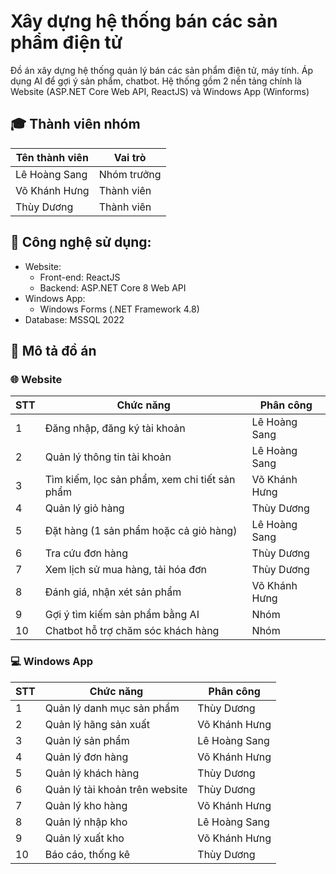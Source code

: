 # Xây dựng hệ thống bán các sản phẩm điện tử
Đồ án xây dựng hệ thống quản lý bán các sản phẩm điện tử, máy tính. Áp dụng AI để gợi ý sản phẩm, chatbot. Hệ thống gồm 2 nền tảng chính là Website (ASP.NET Core Web API, ReactJS) và Windows App (Winforms)

## :mortar_board: Thành viên nhóm
|Tên thành viên| Vai trò |
|--|--|
| Lê Hoàng Sang | Nhóm trưởng |
| Võ Khánh Hưng | Thành viên |
| Thùy Dương | Thành viên |

## :stars: Công nghệ sử dụng:
 - Website:
	 - Front-end: ReactJS
	 - Backend: ASP.NET Core 8 Web API
- Windows App:
	- Windows Forms (.NET Framework 4.8)
- Database: MSSQL 2022

## :page_with_curl: Mô tả đồ án
### :globe_with_meridians: Website
| STT | Chức năng |  Phân công |
| -- | -- | -- |
| 1 | Đăng nhập, đăng ký tài khoản | Lê Hoàng Sang |
| 2 | Quản lý thông tin tài khoản | Lê Hoàng Sang |
| 3 | Tìm kiếm, lọc sản phẩm, xem chi tiết sản phẩm | Võ Khánh Hưng |
| 4 | Quản lý giỏ hàng | Thùy Dương  |
| 5 | Đặt hàng (1 sản phẩm hoặc cả giỏ hàng) | Lê Hoàng Sang |
| 6 | Tra cứu đơn hàng | Thùy Dương  |
| 7 | Xem lịch sử mua hàng, tải hóa đơn | Thùy Dương  |
| 8 | Đánh giá, nhận xét sản phẩm | Võ Khánh Hưng |
| 9 | Gợi ý tìm kiếm sản phẩm bằng AI | Nhóm |
| 10 | Chatbot hỗ trợ chăm sóc khách hàng | Nhóm |

### :computer: Windows App
| STT | Chức năng |  Phân công |
| -- | -- | -- |
| 1 | Quản lý danh mục sản phẩm | Thùy Dương  |
| 2 | Quản lý hãng sản xuất | Võ Khánh Hưng |
| 3 | Quản lý sản phẩm | Lê Hoàng Sang |
| 4 | Quản lý đơn hàng | Võ Khánh Hưng |
| 5 | Quản lý khách hàng | Thùy Dương  |
| 6 | Quản lý tài khoản trên website | Thùy Dương  |
| 7 | Quản lý kho hàng | Võ Khánh Hưng |
| 8 | Quản lý nhập kho | Lê Hoàng Sang |
| 9 | Quản lý xuất kho | Võ Khánh Hưng |
| 10 | Báo cáo, thống kê | Thùy Dương  |
